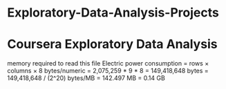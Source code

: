 # Exploratory-Data-Analysis-Projects
# Coursera Exploratory Data Analysis

memory required to read this file Electric power consumption = rows × columns × 8 bytes/numeric = 2,075,259 * 9 * 8 = 149,418,648 bytes = 149,418,648 / (2^20) bytes/MB = 142.497 MB = 0.14 GB
